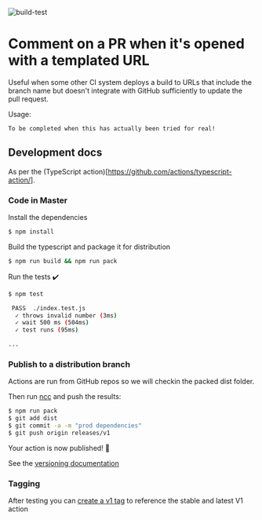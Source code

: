 ![build-test](https://github.com/microbit-foundation/action-pr-url-template/workflows/build-test/badge.svg)

# Comment on a PR when it's opened with a templated URL

Useful when some other CI system deploys a build to URLs that include the 
branch name but doesn't integrate with GitHub sufficiently to update the 
pull request.

Usage:

```
To be completed when this has actually been tried for real!
```

## Development docs

As per the (TypeScript action)[https://github.com/actions/typescript-action/].

### Code in Master

Install the dependencies

```bash
$ npm install
```

Build the typescript and package it for distribution

```bash
$ npm run build && npm run pack
```

Run the tests :heavy_check_mark:

```bash
$ npm test

 PASS  ./index.test.js
  ✓ throws invalid number (3ms)
  ✓ wait 500 ms (504ms)
  ✓ test runs (95ms)

...
```

### Publish to a distribution branch

Actions are run from GitHub repos so we will checkin the packed dist folder.

Then run [ncc](https://github.com/zeit/ncc) and push the results:

```bash
$ npm run pack
$ git add dist
$ git commit -a -m "prod dependencies"
$ git push origin releases/v1
```

Your action is now published! :rocket:

See the [versioning documentation](https://github.com/actions/toolkit/blob/master/docs/action-versioning.md)

### Tagging

After testing you can [create a v1 tag](https://github.com/actions/toolkit/blob/master/docs/action-versioning.md) to reference the stable and latest V1 action
